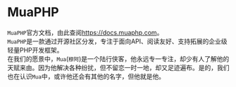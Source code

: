 # MuaPHP
`MuaPHP`官方文档，由此查阅<https://docs.muaphp.com>。  
`MuaPHP`是一款通过开源社区分发，专注于面向API、阅读友好、支持拓展的企业级轻量PHP开发框架。  
在我们的愿景中，`Mua`(`穆阿`)是一个陆行侠客，他永远专一专注，却少有人了解他的天赋来由。因为他解决各种纷扰，但不留恋一时一地，却又足迹遍布。是的，我们也在认识`Mua`中，或许他还会有其他的名字，但他就是他。  

